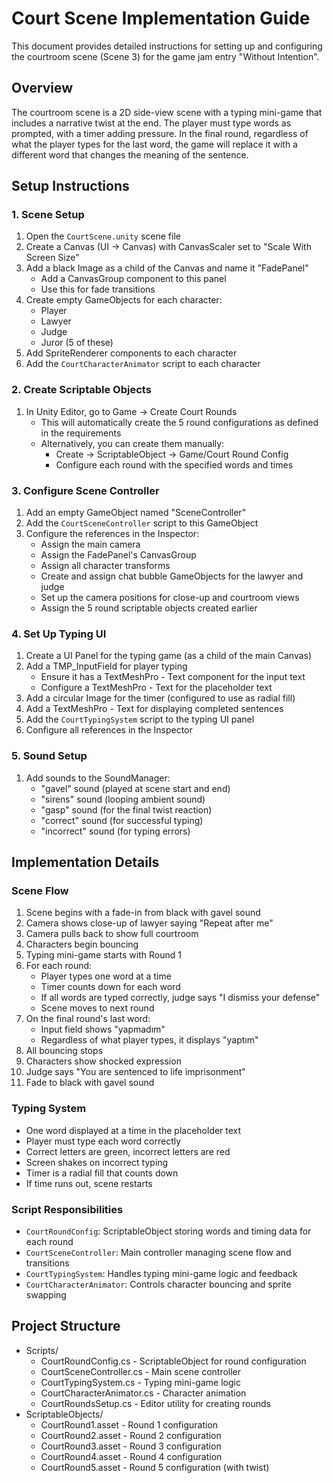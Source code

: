 # Court Scene Implementation Guide

This document provides detailed instructions for setting up and configuring the courtroom scene (Scene 3) for the game jam entry "Without Intention".

## Overview

The courtroom scene is a 2D side-view scene with a typing mini-game that includes a narrative twist at the end. The player must type words as prompted, with a timer adding pressure. In the final round, regardless of what the player types for the last word, the game will replace it with a different word that changes the meaning of the sentence.

## Setup Instructions

### 1. Scene Setup

1. Open the `CourtScene.unity` scene file
2. Create a Canvas (UI → Canvas) with CanvasScaler set to "Scale With Screen Size"
3. Add a black Image as a child of the Canvas and name it "FadePanel"
   - Add a CanvasGroup component to this panel
   - Use this for fade transitions
4. Create empty GameObjects for each character:
   - Player
   - Lawyer
   - Judge
   - Juror (5 of these)
5. Add SpriteRenderer components to each character
6. Add the `CourtCharacterAnimator` script to each character

### 2. Create Scriptable Objects

1. In Unity Editor, go to Game → Create Court Rounds
   - This will automatically create the 5 round configurations as defined in the requirements
   - Alternatively, you can create them manually:
     - Create → ScriptableObject → Game/Court Round Config
     - Configure each round with the specified words and times

### 3. Configure Scene Controller

1. Add an empty GameObject named "SceneController"
2. Add the `CourtSceneController` script to this GameObject
3. Configure the references in the Inspector:
   - Assign the main camera
   - Assign the FadePanel's CanvasGroup
   - Assign all character transforms
   - Create and assign chat bubble GameObjects for the lawyer and judge
   - Set up the camera positions for close-up and courtroom views
   - Assign the 5 round scriptable objects created earlier

### 4. Set Up Typing UI

1. Create a UI Panel for the typing game (as a child of the main Canvas)
2. Add a TMP_InputField for player typing
   - Ensure it has a TextMeshPro - Text component for the input text
   - Configure a TextMeshPro - Text for the placeholder text
3. Add a circular Image for the timer (configured to use as radial fill)
4. Add a TextMeshPro - Text for displaying completed sentences
5. Add the `CourtTypingSystem` script to the typing UI panel
6. Configure all references in the Inspector

### 5. Sound Setup

1. Add sounds to the SoundManager:
   - "gavel" sound (played at scene start and end)
   - "sirens" sound (looping ambient sound)
   - "gasp" sound (for the final twist reaction)
   - "correct" sound (for successful typing)
   - "incorrect" sound (for typing errors)

## Implementation Details

### Scene Flow

1. Scene begins with a fade-in from black with gavel sound
2. Camera shows close-up of lawyer saying "Repeat after me"
3. Camera pulls back to show full courtroom
4. Characters begin bouncing
5. Typing mini-game starts with Round 1
6. For each round:
   - Player types one word at a time
   - Timer counts down for each word
   - If all words are typed correctly, judge says "I dismiss your defense"
   - Scene moves to next round
7. On the final round's last word:
   - Input field shows "yapmadım"
   - Regardless of what player types, it displays "yaptım"
8. All bouncing stops
9. Characters show shocked expression
10. Judge says "You are sentenced to life imprisonment"
11. Fade to black with gavel sound

### Typing System

- One word displayed at a time in the placeholder text
- Player must type each word correctly
- Correct letters are green, incorrect letters are red
- Screen shakes on incorrect typing
- Timer is a radial fill that counts down
- If time runs out, scene restarts

### Script Responsibilities

- `CourtRoundConfig`: ScriptableObject storing words and timing data for each round
- `CourtSceneController`: Main controller managing scene flow and transitions
- `CourtTypingSystem`: Handles typing mini-game logic and feedback
- `CourtCharacterAnimator`: Controls character bouncing and sprite swapping

## Project Structure

- Scripts/
  - CourtRoundConfig.cs - ScriptableObject for round configuration
  - CourtSceneController.cs - Main scene controller
  - CourtTypingSystem.cs - Typing mini-game logic
  - CourtCharacterAnimator.cs - Character animation
  - CourtRoundsSetup.cs - Editor utility for creating rounds
- ScriptableObjects/
  - CourtRound1.asset - Round 1 configuration
  - CourtRound2.asset - Round 2 configuration
  - CourtRound3.asset - Round 3 configuration
  - CourtRound4.asset - Round 4 configuration
  - CourtRound5.asset - Round 5 configuration (with twist)
